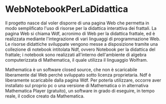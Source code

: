 # WebNotebookPerLaDidattica
Il progetto nasce dal voler disporre di una pagina Web che permetta in modo semplificato l'uso di risorse per la didattica interattiva dei frattali. La pagina Web si chiama Wdf, acronimo di Web per la didattica frattale, ed è realizzata mediante l'integrazione di vari linguaggi di programmazione Web. Le risorse didattiche sviluppate vengono messe a disposizione tramite una collezione di notebook intitolata Ndf, ovvero Notebook per la didattica del frattale; i notebook sono realizzati all'interno dell'ambiente di algebra computerizzata di Mathematica, il quale utilizza il linguaggio Wolfram.

Mathematica è un software closed source, che non è scaricabile liberamente dal Web perché sviluppato sotto licenza proprietaria.
Ndf è liberamente scaricabile  dalla pagina Wdf. Per poterla utilizzare, occorre aver installato sul proprio pc o una versione di Mathematica
o in alternativa Mathematica Player (gratuito), un software in grado di eseguire, 
 in tempo reale, il codice creato da Mathematica.
